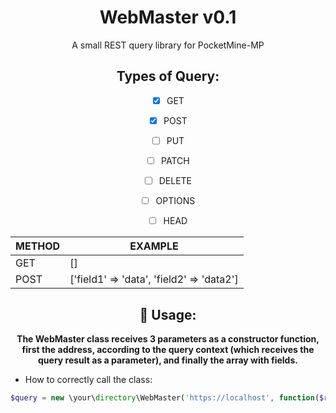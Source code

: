 <h1 align="center"> WebMaster v0.1 </h1>
<p align="center"> A small REST query library for PocketMine-MP </p>

<h2 align="center"> Types of Query: </h1>


<div align="center">
  
- [x] GET
- [x] POST
- [ ] PUT
- [ ] PATCH
- [ ] DELETE
- [ ] OPTIONS
- [ ] HEAD

  
METHOD  | EXAMPLE
------------- | -------------
GET  | []
POST  | ['field1' => 'data', 'field2' => 'data2']
  
</div>

<h2 align="center"> 🔨 Usage: </h1>

<div align="center">
  
  <b>The WebMaster class receives 3 parameters as a constructor function, first the address, according to the query context (which receives the query result as a parameter), and finally the array with fields.</b>
  
</div>

<ul>
  <li> How to correctly call the class: </li>
</ul>

```php
$query = new \your\directory\WebMaster('https://localhost', function($result) { var_dump($request); }, [/*WHAT COMES HERE IS REGARDING THE TABLE ABOVE...*/]);
```
